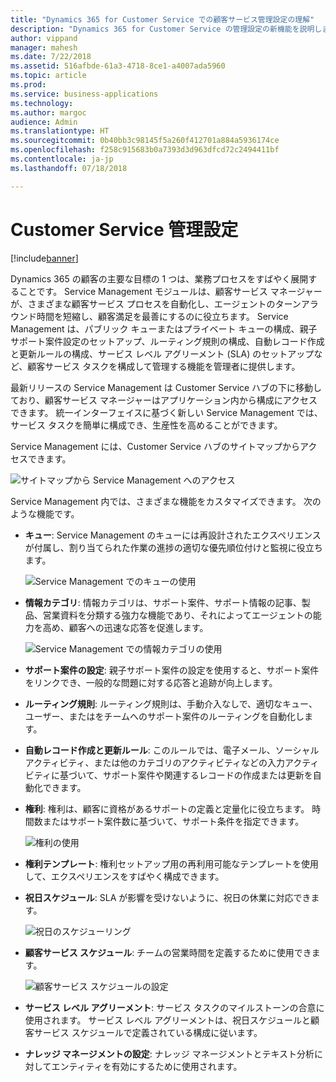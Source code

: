 ```yaml
---
title: "Dynamics 365 for Customer Service での顧客サービス管理設定の理解"
description: "Dynamics 365 for Customer Service の管理設定の新機能を説明します"
author: vippand
manager: mahesh
ms.date: 7/22/2018
ms.assetid: 516afbde-61a3-4718-8ce1-a4007ada5960
ms.topic: article
ms.prod: 
ms.service: business-applications
ms.technology: 
ms.author: margoc
audience: Admin
ms.translationtype: HT
ms.sourcegitcommit: 0b40bb3c98145f5a260f412701a884a5936174ce
ms.openlocfilehash: f258c915683b0a7393d3d963dfcd72c2494411bf
ms.contentlocale: ja-jp
ms.lasthandoff: 07/18/2018

---
```

#  <a name="customer-service-admin-settings"></a>Customer Service 管理設定 


[!include[banner](../../../includes/banner.md)]

Dynamics 365 の顧客の主要な目標の 1 つは、業務プロセスをすばやく展開することです。 Service Management モジュールは、顧客サービス マネージャーが、さまざまな顧客サービス プロセスを自動化し、エージェントのターンアラウンド時間を短縮し、顧客満足を最善にするのに役立ちます。 Service Management は、パブリック キューまたはプライベート キューの構成、親子サポート案件設定のセットアップ、ルーティング規則の構成、自動レコード作成と更新ルールの構成、サービス レベル アグリーメント (SLA) のセットアップなど、顧客サービス タスクを構成して管理する機能を管理者に提供します。

最新リリースの Service Management は Customer Service ハブの下に移動しており、顧客サービス マネージャーはアプリケーション内から構成にアクセスできます。 統一インターフェイスに基づく新しい Service Management では、サービス タスクを簡単に構成でき、生産性を高めることができます。 

Service Management には、Customer Service ハブのサイトマップからアクセスできます。 

![](media/csh-sitemap-service-management.png "サイトマップから Service Management へのアクセス")

Service Management 内では、さまざまな機能をカスタマイズできます。 次のような機能です。  

- **キュー**: Service Management のキューには再設計されたエクスペリエンスが付属し、割り当てられた作業の進捗の適切な優先順位付けと監視に役立ちます。

  ![](media/service-management-queues.png "Service Management でのキューの使用")

- **情報カテゴリ**: 情報カテゴリは、サポート案件、サポート情報の記事、製品、営業資料を分類する強力な機能であり、それによってエージェントの能力を高め、顧客への迅速な応答を促進します。  

  ![](media/service-management-subjects.png "Service Management での情報カテゴリの使用")

- **サポート案件の設定**: 親子サポート案件の設定を使用すると、サポート案件をリンクでき、一般的な問題に対する応答と追跡が向上します。  

- **ルーティング規則**: ルーティング規則は、手動介入なしで、適切なキュー、ユーザー、またはをチームへのサポート案件のルーティングを自動化します。 

- **自動レコード作成と更新ルール**: このルールでは、電子メール、ソーシャル アクティビティ、または他のカテゴリのアクティビティなどの入力アクティビティに基づいて、サポート案件や関連するレコードの作成または更新を自動化できます。 

- **権利**: 権利は、顧客に資格があるサポートの定義と定量化に役立ちます。 時間数またはサポート案件数に基づいて、サポート条件を指定できます。 

  ![](media/service-management-entitlements.png "権利の使用")

- **権利テンプレート**: 権利セットアップ用の再利用可能なテンプレートを使用して、エクスペリエンスをすばやく構成できます。  

- **祝日スケジュール**: SLA が影響を受けないように、祝日の休業に対応できます。 

  ![](media/service-management-holiday-schedule.png "祝日のスケジューリング")

- **顧客サービス スケジュール**: チームの営業時間を定義するために使用できます。  

  ![](media/service-management-customer-service-schedule.png "顧客サービス スケジュールの設定")

- **サービス レベル アグリーメント**: サービス タスクのマイルストーンの合意に使用されます。 サービス レベル アグリーメントは、祝日スケジュールと顧客サービス スケジュールで定義されている構成に従います。  

- **ナレッジ マネージメントの設定**: ナレッジ マネージメントとテキスト分析に対してエンティティを有効にするために使用されます。 







